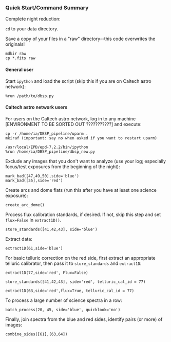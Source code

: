 ### Quick Start/Command Summary

Complete night reduction:

`cd` to your data directory.

Save a copy of your files in a "raw" directory--this code overwrites the originals!
	
	mdkir raw
	cp *.fits raw

#### General user

Start `ipython` and load the script (skip this if you are on Caltech astro network):

	%run /path/to/dbsp.py

####  Caltech astro network users

For users on the Caltech astro network, log in to any machine [ENVIRONMENT TO BE SORTED OUT ???????????] and execute:

	cp -r /home/ia/DBSP_pipeline/uparm .
	mkiraf (important: say no when asked if you want to restart uparm)
	
	/usr/local/EPD/epd-7.2.2/bin/ipython
	%run /home/ia/DBSP_pipeline/dbsp_new.py

Exclude any images that you don't want to analyze (use your log; especially focus/test exposures from the beginning of the night):

	mark_bad([47,49,50],side='blue')
	mark_bad([35],side='red')

Create arcs and dome flats (run this after you have at least one science exposure):

	create_arc_dome()

Process flux calibration standards, if desired.  If not, skip this step and set `flux=False` in `extract1D()`.

	store_standards([41,42,43], side='blue')

Extract data:

	extract1D(61,side='blue')

For basic telluric correction on the red side, first extract an appropriate telluric calibrator, then pass it to `store_standards` and `extract1D`:

	extract1D(77,side='red', Flux=False)

	store_standards([41,42,43], side='red', telluric_cal_id = 77)

	extract1D(63,side='red',flux=True, telluric_cal_id = 77)

To process a large number of science spectra in a row:
	
	batch_process(20, 45, side='blue', quicklook='no')		
Finally, join spectra from the blue and red sides, identify pairs (or more) of images:

	combine_sides([61],[63,64])

